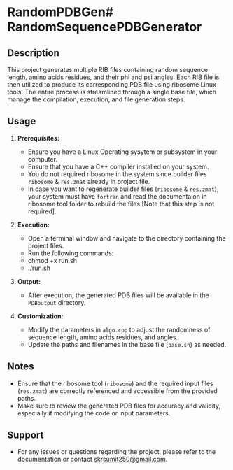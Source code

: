 # RandomPDBGen# RandomSequencePDBGenerator

## Description
This project generates multiple RIB files containing random sequence length, amino acids residues, and their phi and psi angles. Each RIB file is then utilized to produce its corresponding PDB file using ribosome Linux tools. The entire process is streamlined through a single base file, which manage the compilation, execution, and file generation steps.

## Usage
1. **Prerequisites:**
   - Ensure you have a Linux Operating sysytem or subsystem in your computer.
   - Ensure that you have a C++ compiler installed on your system.
   - You do not required ribosome in the system since builder files `ribosome` & `res.zmat` already in project file.
   - In case you want to regenerate builder files (`ribosome` & `res.zmat`), your system must have `fortran` and read the documentaion in ribosome
   tool folder to rebuild the files.[Note that this step is not required].

2. **Execution:**
   - Open a terminal window and navigate to the directory containing the project files.
   - Run the following commands:
   - chmod +x run.sh
   - ./run.sh

3. **Output:**
   - After execution, the generated PDB files will be available in the `PDBoutput` directory.

4. **Customization:**
   - Modify the parameters in `algo.cpp` to adjust the randomness of sequence length, amino acids residues, and angles.
   - Update the paths and filenames in the base file (`base.sh`) as needed.

## Notes
- Ensure that the ribosome tool (`ribosome`) and the required input files (`res.zmat`) are correctly referenced and accessible from the provided paths.
- Make sure to review the generated PDB files for accuracy and validity, especially if modifying the code or input parameters.

## Support
- For any issues or questions regarding the project, please refer to the documentation or contact [skrsumit250@gmail.com](mailto:skrsumit250@gmail.com).


